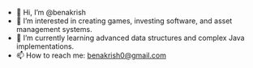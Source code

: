 - 👋 Hi, I’m @benakrish
- 👀 I’m interested in creating games, investing software, and asset management systems.
- 🌱 I’m currently learning advanced data structures and complex Java implementations.
- 📫 How to reach me: benakrish0@gmail.com

<!---
benakrish/benakrish is a ✨ special ✨ repository because its `README.md` (this file) appears on your GitHub profile.
You can click the Preview link to take a look at your changes.
--->
